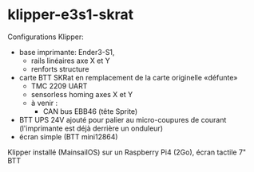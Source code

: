 # klipper-e3s1-skrat
Configurations Klipper:
- base imprimante: Ender3-S1,
    - rails linéaires axe X et Y
    - renforts structure 
- carte BTT SKRat en remplacement de la carte originelle «défunte»
    - TMC 2209 UART
    - sensorless homing axes X et Y
    - à venir :
        - CAN bus EBB46 (tête Sprite)
- BTT UPS 24V ajouté pour palier au micro-coupures de courant (l'imprimante est déjà derrière un onduleur)
- écran simple (BTT mini12864)

Klipper installé (MainsailOS) sur un Raspberry Pi4 (2Go), écran tactile 7" BTT
